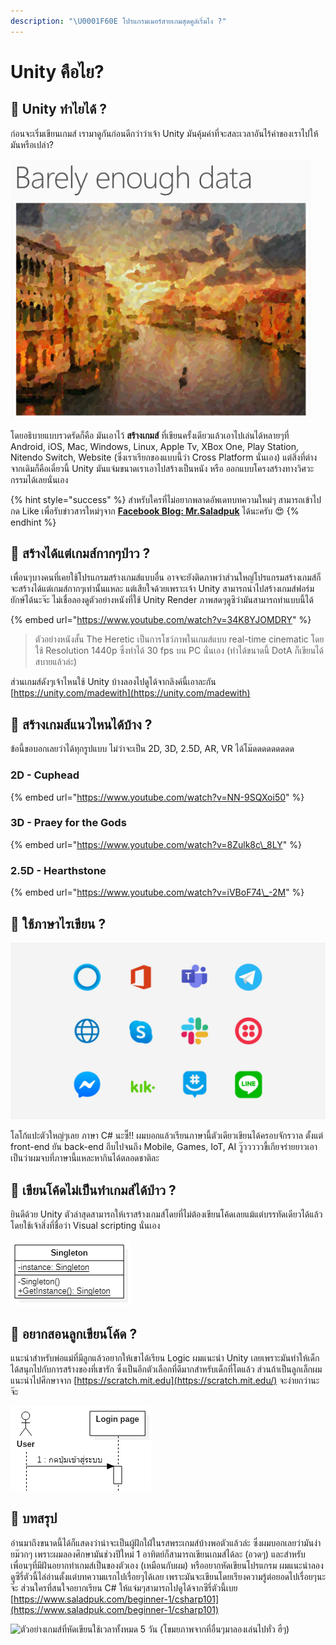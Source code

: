 ```yaml
---
description: "\U0001F60E โปรแกรมเมอร์สายเกมสุดคูล์เริ่มไง ?"
---
```


# Unity คือไย?

## 🤔 Unity ทำไยได้ ?

ก่อนจะเริ่มเขียนเกมส์ เรามาดูกันก่อนดีกว่าว่าเจ้า Unity มันคุ้มค่าที่จะสละเวลาอันไร้ค่าของเราไปให้มันหรือเปล่า?

![](../.gitbook/assets/image%20%28250%29.png)

โดยอธิบายแบบรวดรัดก็คือ มันเอาไว้ **สร้างเกมส์** ที่เขียนครั้งเดียวแล้วเอาไปเล่นได้หลายๆที่ Android, iOS, Mac, Windows, Linux, Apple Tv,  XBox One, Play Station, Nitendo Switch, Website \(ซึ่งเราเรียกของแบบนี้ว่า Cross Platform นั่นเอง\) แต่สิ่งที่ต่างจากเดิมก็คือเดี๋ยวนี้ Unity มันแจ่มขนาดเราเอาไปสร้างเป็นหนัง หรือ ออกแบบโครงสร้างทางวิศวะกรรมได้เลยนั่นเอง

{% hint style="success" %}
สำหรับใครที่ไม่อยากพลาดอัพเดทบทความใหม่ๆ สามารถเข้าไปกด Like เพื่อรับข่าวสารใหม่ๆจาก [**Facebook Blog: Mr.Saladpuk**](https://www.facebook.com/mr.saladpuk) ได้นะครับ 😍
{% endhint %}

## 🤔 สร้างได้แต่เกมส์กากๆป่าว ?

เพื่อนๆบางคนที่เคยใช้โปรแกรมสร้างเกมส์แบบอื่น อาจจะยังติดภาพว่าส่วนใหญ่โปรแกรมสร้างเกมส์ก็จะสร้างได้แต่เกมส์กากๆเท่านั้นแหละ แต่เสียใจด้วยเพราะเจ้า Unity สามารถนำไปสร้างเกมส์ฟอร์มยักษ์ได้นะจ๊ะ ไม่เชื่อลองดูตัวอย่างหนังที่ใช้ Unity Render ภาพสดๆดูซิว่ามันสามารถทำแบบนี้ได้

{% embed url="https://www.youtube.com/watch?v=34K8YJOMDRY" %}

> ตัวอย่างหนังสั้น The Heretic เป็นการโชว์ภาพในเกมส์แบบ real-time cinematic โดยใช้ Resolution 1440p ซึ่งทำได้ 30 fps บน PC นั่นเอง \(ทำได้ขนาดนี้ DotA ก็เขียนได้สบายแล้วล่ะ\)

ส่วนเกมส์ดังๆเจ้าไหนใช้ Unity บ้างลองไปดูได้จากลิงค์นี้เอาละกัน [https://unity.com/madewith](https://unity.com/madewith)

## 🤔 สร้างเกมส์แนวไหนได้บ้าง ?

ข้อนี้ขอบอกเลยว่าได้ทุกรูปแบบ ไม่ว่าจะเป็น 2D, 3D, 2.5D, AR, VR ได้โม๊ดดดดดดดดด

### 2D - Cuphead

{% embed url="https://www.youtube.com/watch?v=NN-9SQXoi50" %}

### 3D - Praey for the Gods

{% embed url="https://www.youtube.com/watch?v=8Zulk8c\_8LY" %}

### 2.5D - Hearthstone

{% embed url="https://www.youtube.com/watch?v=iVBoF74\_-2M" %}

## 🤔 ใช้ภาษาไรเขียน ?

![](../.gitbook/assets/image%20%28340%29.png)

โลโก้แปะตัวใหญ่ๆเลย ภาษา C\# นะซี๊!! ผมบอกแล้วเรียนภาษานี้ตัวเดียวเขียนได้ครอบจักรวาล ตั้งแต่ front-end ยัน back-end ถีบไปจนถึง Mobile, Games, IoT, AI วู๊วววววขี้เกียจร่ายยาวเอาเป็นว่าผมจบที่ภาษานี้แหละหากินได้ตลอดชาติละ

## 🤔 เขียนโค้ดไม่เป็นทำเกมส์ได้ป่าว ?

ยินดีด้วย Unity ตัวล่าสุดสามารถให้เราสร้างเกมส์โดยที่ไม่ต้องเขียนโค้ดเลยแม้แต่บรรทัดเดียวได้แล้ว โดยใช้เจ้าสิ่งที่ชื่อว่า Visual scripting นั่นเอง

![](../.gitbook/assets/image%20%28516%29.png)

## 🤔 อยากสอนลูกเขียนโค้ด ?

แนะนำสำหรับพ่อแม่ที่มีลูกแล้วอยากให้เขาได้เรียน Logic ผมแนะนำ Unity เลยเพราะมันทำให้เด็กได้สนุกไปกับการสร้างของที่เขารัก ซึ่งเป็นอีกตัวเลือกที่ดีมากสำหรับเด็กที่โตแล้ว ส่วนถ้าเป็นลูกเล็กผมแนะนำไปศึกษาจาก [https://scratch.mit.edu](https://scratch.mit.edu/) จะง่ายกว่านะจ๊ะ

![](../.gitbook/assets/image%20%28295%29.png)

## 💖 บทสรุป

อ่านมาถึงขนาดนี้ได้ก็แสดงว่าน่าจะเป็นผู้ฝักใฝ่ในรสพระเกมส์บ้างพอตัวแล้วล่ะ ซึ่งผมบอกเลยว่ามันง่ายม๊วกๆ เพราะผมลองศึกษามันช่วงปีใหม่ 1 อาทิตย์ก็สามารถเขียนเกมส์ได้ละ \(อวดๆ\) และสำหรับเพื่อนๆที่มีฝันอยากทำเกมส์เป็นของตัวเอง \(เหมือนกับผม\) หรืออยากหัดเขียนโปรแกรม ผมแนะนำลองดูซีรี่ตัวนี้ไล่อ่านตั้งแต่บทความแรกไปเรื่อยๆได้เลย เพราะมันจะเขียนโดยเรียงความรู้ต่อยอดไปเรื่อยๆนะจ๊ะ ส่วนใครที่สนใจอยากเรียน C\# ให้แจ่มๆสามารถไปดูได้จากซีรี่ตัวนี้เบย [https://www.saladpuk.com/beginner-1/csharp101](https://www.saladpuk.com/beginner-1/csharp101)

![&#xE15;&#xE31;&#xE27;&#xE2D;&#xE22;&#xE48;&#xE32;&#xE07;&#xE40;&#xE01;&#xE21;&#xE2A;&#xE4C;&#xE17;&#xE35;&#xE48;&#xE2B;&#xE31;&#xE14;&#xE40;&#xE02;&#xE35;&#xE22;&#xE19;&#xE43;&#xE0A;&#xE49;&#xE40;&#xE27;&#xE25;&#xE32;&#xE17;&#xE31;&#xE49;&#xE07;&#xE2B;&#xE21;&#xE14; 5 &#xE27;&#xE31;&#xE19; \(&#xE42;&#xE02;&#xE21;&#xE22;&#xE20;&#xE32;&#xE1E;&#xE08;&#xE32;&#xE01;&#xE17;&#xE35;&#xE48;&#xE2D;&#xE37;&#xE48;&#xE19;&#xE46;&#xE21;&#xE32;&#xE25;&#xE2D;&#xE07;&#xE40;&#xE25;&#xE48;&#xE19;&#xE44;&#xE1B;&#xE17;&#xE31;&#xE48;&#xE27; &#xE2E;&#xE35;&#xE48;&#xE46;\)](../.gitbook/assets/image%20%2866%29.png)

